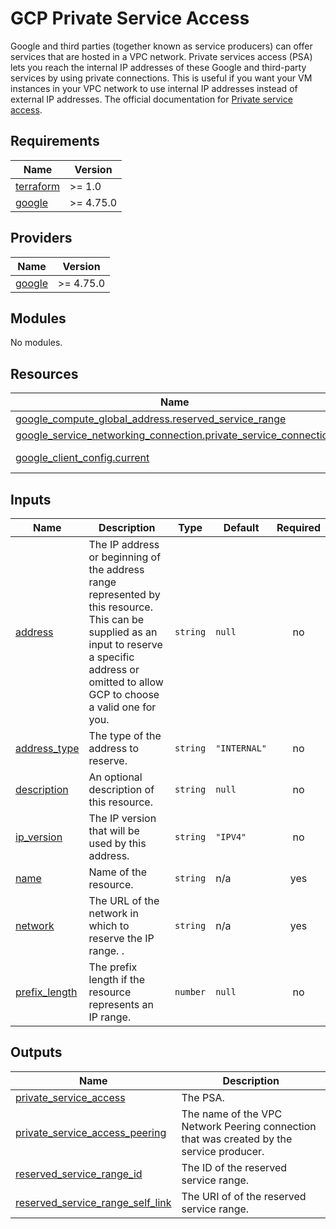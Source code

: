 # GCP Private Service Access

Google and third parties (together known as service producers) can offer services that are hosted in a VPC network. Private
services access (PSA) lets you reach the internal IP addresses of these Google and third-party services by using private
connections. This is useful if you want your VM instances in your VPC network to use internal IP addresses instead of
external IP addresses. The official documentation
for [Private service access](https://cloud.google.com/vpc/docs/private-services-access).


<!-- BEGIN_TF_DOCS -->
## Requirements

| Name | Version |
|------|---------|
| <a name="requirement_terraform"></a> [terraform](#requirement\_terraform) | >= 1.0 |
| <a name="requirement_google"></a> [google](#requirement\_google) | >= 4.75.0 |

## Providers

| Name | Version |
|------|---------|
| <a name="provider_google"></a> [google](#provider\_google) | >= 4.75.0 |

## Modules

No modules.

## Resources

| Name | Type |
|------|------|
| [google_compute_global_address.reserved_service_range](https://registry.terraform.io/providers/hashicorp/google/latest/docs/resources/compute_global_address) | resource |
| [google_service_networking_connection.private_service_connection](https://registry.terraform.io/providers/hashicorp/google/latest/docs/resources/service_networking_connection) | resource |
| [google_client_config.current](https://registry.terraform.io/providers/hashicorp/google/latest/docs/data-sources/client_config) | data source |

## Inputs

| Name | Description | Type | Default | Required |
|------|-------------|------|---------|:--------:|
| <a name="input_address"></a> [address](#input\_address) | The IP address or beginning of the address range represented by this resource. This can be supplied as an input to reserve a specific address or omitted to allow GCP to choose a valid one for you. | `string` | `null` | no |
| <a name="input_address_type"></a> [address\_type](#input\_address\_type) | The type of the address to reserve. | `string` | `"INTERNAL"` | no |
| <a name="input_description"></a> [description](#input\_description) | An optional description of this resource. | `string` | `null` | no |
| <a name="input_ip_version"></a> [ip\_version](#input\_ip\_version) | The IP version that will be used by this address. | `string` | `"IPV4"` | no |
| <a name="input_name"></a> [name](#input\_name) | Name of the resource. | `string` | n/a | yes |
| <a name="input_network"></a> [network](#input\_network) | The URL of the network in which to reserve the IP range. . | `string` | n/a | yes |
| <a name="input_prefix_length"></a> [prefix\_length](#input\_prefix\_length) | The prefix length if the resource represents an IP range. | `number` | `null` | no |

## Outputs

| Name | Description |
|------|-------------|
| <a name="output_private_service_access"></a> [private\_service\_access](#output\_private\_service\_access) | The PSA. |
| <a name="output_private_service_access_peering"></a> [private\_service\_access\_peering](#output\_private\_service\_access\_peering) | The name of the VPC Network Peering connection that was created by the service producer. |
| <a name="output_reserved_service_range_id"></a> [reserved\_service\_range\_id](#output\_reserved\_service\_range\_id) | The ID of the reserved service range. |
| <a name="output_reserved_service_range_self_link"></a> [reserved\_service\_range\_self\_link](#output\_reserved\_service\_range\_self\_link) | The URI of of the reserved service range. |
<!-- END_TF_DOCS -->